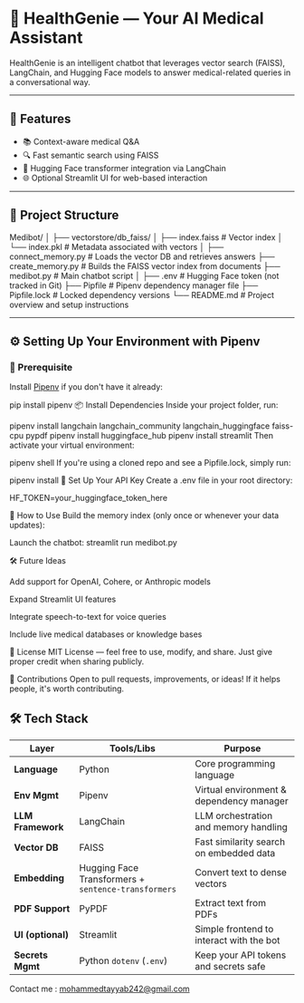 # 🧠 HealthGenie — Your AI Medical Assistant

HealthGenie is an intelligent chatbot that leverages vector search (FAISS), LangChain, and Hugging Face models to answer medical-related queries in a conversational way.

---

## 🚀 Features

- 📚 Context-aware medical Q&A  
- 🔍 Fast semantic search using FAISS  
- 🤖 Hugging Face transformer integration via LangChain  
- 🌐 Optional Streamlit UI for web-based interaction  

---

## 📁 Project Structure

Medibot/ │ ├── vectorstore/db_faiss/ │ ├── index.faiss # Vector index │ └── index.pkl # Metadata associated with vectors │ ├── connect_memory.py # Loads the vector DB and retrieves answers ├── create_memory.py # Builds the FAISS vector index from documents ├── medibot.py # Main chatbot script │ ├── .env # Hugging Face token (not tracked in Git) ├── Pipfile # Pipenv dependency manager file ├── Pipfile.lock # Locked dependency versions └── README.md # Project overview and setup instructions


---

## ⚙️ Setting Up Your Environment with Pipenv

### 🔧 Prerequisite

Install [Pipenv](https://pipenv.pypa.io/en/latest/) if you don't have it already:


pip install pipenv
📦 Install Dependencies
Inside your project folder, run:


pipenv install langchain langchain_community langchain_huggingface faiss-cpu pypdf
pipenv install huggingface_hub
pipenv install streamlit
Then activate your virtual environment:


pipenv shell
If you're using a cloned repo and see a Pipfile.lock, simply run:



pipenv install
🔐 Set Up Your API Key
Create a .env file in your root directory:



HF_TOKEN=your_huggingface_token_here


🧠 How to Use
Build the memory index (only once or whenever your data updates):



Launch the chatbot: streamlit run medibot.py


🛠️ Future Ideas

Add support for OpenAI, Cohere, or Anthropic models

Expand Streamlit UI features

Integrate speech-to-text for voice queries

Include live medical databases or knowledge bases

📄 License
MIT License — feel free to use, modify, and share. Just give proper credit when sharing publicly.

🙌 Contributions
Open to pull requests, improvements, or ideas! If it helps people, it's worth contributing.


## 🛠️ Tech Stack

| Layer            | Tools/Libs                               | Purpose                                      |
|------------------|-------------------------------------------|----------------------------------------------|
| **Language**     | Python                                    | Core programming language                    |
| **Env Mgmt**     | Pipenv                                    | Virtual environment & dependency manager     |
| **LLM Framework**| LangChain                                 | LLM orchestration and memory handling        |
| **Vector DB**    | FAISS                                     | Fast similarity search on embedded data      |
| **Embedding**    | Hugging Face Transformers + `sentence-transformers` | Convert text to dense vectors       |
| **PDF Support**  | PyPDF                                     | Extract text from PDFs                       |
| **UI (optional)**| Streamlit                                 | Simple frontend to interact with the bot     |
| **Secrets Mgmt** | Python `dotenv` (`.env`)                  | Keep your API tokens and secrets safe        |


Contact me : mohammedtayyab242@gmail.com